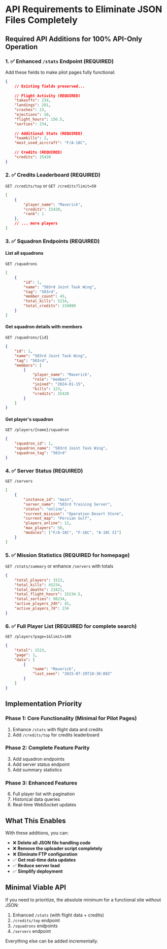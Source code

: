 # API Requirements to Eliminate JSON Files Completely

## Required API Additions for 100% API-Only Operation

### 1. ✅ **Enhanced `/stats` Endpoint** (REQUIRED)
Add these fields to make pilot pages fully functional:

```json
{
    // Existing fields preserved...
    
    // Flight Activity (REQUIRED)
    "takeoffs": 234,
    "landings": 201,
    "crashes": 23,
    "ejections": 10,
    "flight_hours": 156.5,
    "sorties": 234,
    
    // Additional Stats (REQUIRED)
    "teamkills": 2,
    "most_used_aircraft": "F/A-18C",
    
    // Credits (REQUIRED)
    "credits": 15420
}
```

### 2. ✅ **Credits Leaderboard** (REQUIRED)
`GET /credits/top` or `GET /credits?limit=50`

```json
[
    {
        "player_name": "Maverick",
        "credits": 15420,
        "rank": 1
    },
    // ... more players
]
```

### 3. ✅ **Squadron Endpoints** (REQUIRED)

#### List all squadrons
`GET /squadrons`
```json
[
    {
        "id": 1,
        "name": "503rd Joint Task Wing",
        "tag": "503rd",
        "member_count": 45,
        "total_kills": 5234,
        "total_credits": 234000
    }
]
```

#### Get squadron details with members
`GET /squadrons/{id}`
```json
{
    "id": 1,
    "name": "503rd Joint Task Wing",
    "tag": "503rd",
    "members": [
        {
            "player_name": "Maverick",
            "role": "member",
            "joined": "2024-01-15",
            "kills": 123,
            "credits": 15420
        }
    ]
}
```

#### Get player's squadron
`GET /players/{name}/squadron`
```json
{
    "squadron_id": 1,
    "squadron_name": "503rd Joint Task Wing",
    "squadron_tag": "503rd"
}
```

### 4. ✅ **Server Status** (REQUIRED)
`GET /servers`

```json
[
    {
        "instance_id": "main",
        "server_name": "503rd Training Server",
        "status": "online",
        "current_mission": "Operation Desert Storm",
        "current_map": "Persian Gulf",
        "players_online": 12,
        "max_players": 50,
        "modules": ["F/A-18C", "F-16C", "A-10C II"]
    }
]
```

### 5. ✅ **Mission Statistics** (REQUIRED for homepage)
`GET /stats/summary` or enhance `/servers` with totals

```json
{
    "total_players": 1523,
    "total_kills": 45234,
    "total_deaths": 23421,
    "total_flight_hours": 15234.5,
    "total_sorties": 98234,
    "active_players_24h": 45,
    "active_players_7d": 234
}
```

### 6. ✅ **Full Player List** (REQUIRED for complete search)
`GET /players?page=1&limit=100`

```json
{
    "total": 1523,
    "page": 1,
    "data": [
        {
            "name": "Maverick",
            "last_seen": "2025-07-29T10:30:00Z"
        }
    ]
}
```

## Implementation Priority

### Phase 1: Core Functionality (Minimal for Pilot Pages)
1. Enhance `/stats` with flight data and credits
2. Add `/credits/top` for credits leaderboard

### Phase 2: Complete Feature Parity
3. Add squadron endpoints
4. Add server status endpoint
5. Add summary statistics

### Phase 3: Enhanced Features
6. Full player list with pagination
7. Historical data queries
8. Real-time WebSocket updates

## What This Enables

With these additions, you can:
- ❌ **Delete all JSON file handling code**
- ❌ **Remove the uploader script completely**
- ❌ **Eliminate FTP configuration**
- ✅ **Get real-time data updates**
- ✅ **Reduce server load**
- ✅ **Simplify deployment**

## Minimal Viable API

If you need to prioritize, the absolute minimum for a functional site without JSON:

1. Enhanced `/stats` (with flight data + credits)
2. `/credits/top` endpoint
3. `/squadrons` endpoints
4. `/servers` endpoint

Everything else can be added incrementally.